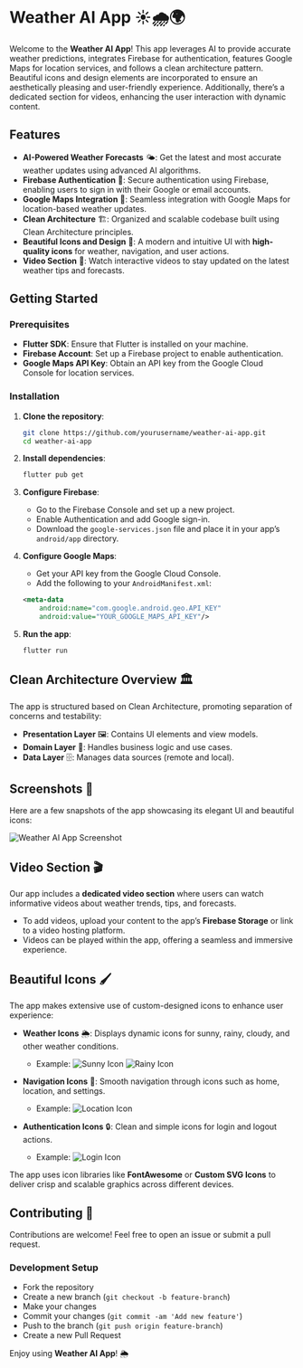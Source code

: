 

# Weather AI App ☀️🌧️🌍

Welcome to the **Weather AI App**! This app leverages AI to provide accurate weather predictions, integrates Firebase for authentication, features Google Maps for location services, and follows a clean architecture pattern. Beautiful icons and design elements are incorporated to ensure an aesthetically pleasing and user-friendly experience. Additionally, there’s a dedicated section for videos, enhancing the user interaction with dynamic content.

## Features

- **AI-Powered Weather Forecasts** 🌤️: Get the latest and most accurate weather updates using advanced AI algorithms.
- **Firebase Authentication** 🔐: Secure authentication using Firebase, enabling users to sign in with their Google or email accounts.
- **Google Maps Integration** 📍: Seamless integration with Google Maps for location-based weather updates.
- **Clean Architecture** 🏗️: Organized and scalable codebase built using Clean Architecture principles.
- **Beautiful Icons and Design** 🎨: A modern and intuitive UI with **high-quality icons** for weather, navigation, and user actions.
- **Video Section** 🎥: Watch interactive videos to stay updated on the latest weather tips and forecasts.

## Getting Started

### Prerequisites

- **Flutter SDK**: Ensure that Flutter is installed on your machine.
- **Firebase Account**: Set up a Firebase project to enable authentication.
- **Google Maps API Key**: Obtain an API key from the Google Cloud Console for location services.
  
### Installation

1. **Clone the repository**:
    ```bash
    git clone https://github.com/yourusername/weather-ai-app.git
    cd weather-ai-app
    ```

2. **Install dependencies**:
    ```bash
    flutter pub get
    ```

3. **Configure Firebase**:
    - Go to the Firebase Console and set up a new project.
    - Enable Authentication and add Google sign-in.
    - Download the `google-services.json` file and place it in your app’s `android/app` directory.
  
4. **Configure Google Maps**:
    - Get your API key from the Google Cloud Console.
    - Add the following to your `AndroidManifest.xml`:
    ```xml
    <meta-data
        android:name="com.google.android.geo.API_KEY"
        android:value="YOUR_GOOGLE_MAPS_API_KEY"/>
    ```

5. **Run the app**:
    ```bash
    flutter run
    ```

## Clean Architecture Overview 🏛️

The app is structured based on Clean Architecture, promoting separation of concerns and testability:

- **Presentation Layer** 🖼️: Contains UI elements and view models.
- **Domain Layer** 💼: Handles business logic and use cases.
- **Data Layer** 🗄️: Manages data sources (remote and local).

## Screenshots 📸

Here are a few snapshots of the app showcasing its elegant UI and beautiful icons:

![Weather AI App Screenshot](link-to-screenshot)

## Video Section 🎬

Our app includes a **dedicated video section** where users can watch informative videos about weather trends, tips, and forecasts.

- To add videos, upload your content to the app’s **Firebase Storage** or link to a video hosting platform.
- Videos can be played within the app, offering a seamless and immersive experience.

## Beautiful Icons 🖌️

The app makes extensive use of custom-designed icons to enhance user experience:

- **Weather Icons** 🌦️: Displays dynamic icons for sunny, rainy, cloudy, and other weather conditions.
  - Example:
    ![Sunny Icon](link-to-sunny-icon)
    ![Rainy Icon](link-to-rainy-icon)
  
- **Navigation Icons** 🧭: Smooth navigation through icons such as home, location, and settings.
  - Example:
    ![Location Icon](link-to-location-icon)
  
- **Authentication Icons** 🔒: Clean and simple icons for login and logout actions.
  - Example:
    ![Login Icon](link-to-login-icon)

The app uses icon libraries like **FontAwesome** or **Custom SVG Icons** to deliver crisp and scalable graphics across different devices.

## Contributing 🤝

Contributions are welcome! Feel free to open an issue or submit a pull request.

### Development Setup

- Fork the repository
- Create a new branch (`git checkout -b feature-branch`)
- Make your changes
- Commit your changes (`git commit -am 'Add new feature'`)
- Push to the branch (`git push origin feature-branch`)
- Create a new Pull Request


Enjoy using **Weather AI App**! 🌦️
